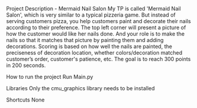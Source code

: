 Project Description - Mermaid Nail Salon
My TP is called 'Mermaid Nail Salon', which is very 
similar to a typical pizzeria game. But instead of 
serving customers pizza, you help customers paint 
and decorate their nails according to their preference. 
The top left corner will present a picture of how the 
customer would like her nails done. And your role is to 
make the nails so that it matches that picture by painting
them and adding  decorations. Scoring is based on how well
the nails are painted, the preciseness of decoration 
location, whether colors/decoration matched customer’s 
order, customer's patience, etc. The goal is to reach 
300 points in 200 seconds.


How to run the project
Run Main.py

Libraries
Only the cmu_graphics library needs to be installed

Shortcuts
None
